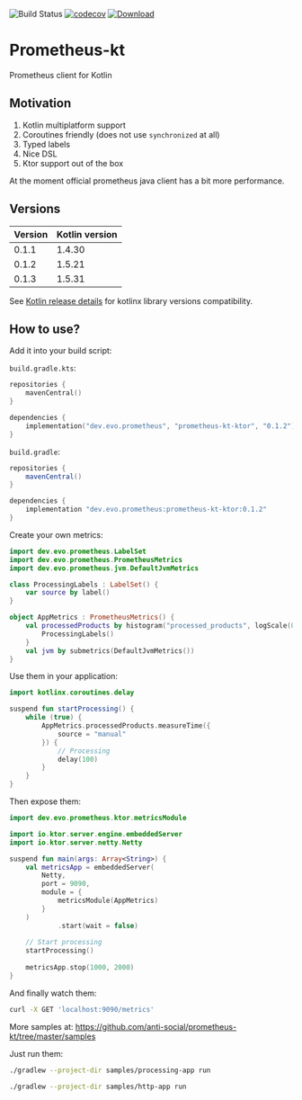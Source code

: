 ![Build Status](https://github.com/anti-social/prometheus-kt/workflows/Java%20CI/badge.svg)
[![codecov](https://codecov.io/gh/anti-social/prometheus-kt/branch/master/graph/badge.svg)](https://codecov.io/gh/anti-social/prometheus-kt)
[![Download](https://maven-badges.herokuapp.com/maven-central/dev.evo.prometheus/prometheus-kt/badge.svg)](https://maven-badges.herokuapp.com/maven-central/dev.evo.prometheus/prometheus-kt)

# Prometheus-kt
Prometheus client for Kotlin

## Motivation

1. Kotlin multiplatform support
2. Coroutines friendly (does not use `synchronized` at all)
3. Typed labels
4. Nice DSL
5. Ktor support out of the box

At the moment official prometheus java client has a bit more performance.

## Versions

| Version | Kotlin version |
|---------|----------------|
| 0.1.1   | 1.4.30         |
| 0.1.2   | 1.5.21         |
| 0.1.3   | 1.5.31         |

See [Kotlin release details](https://kotlinlang.org/docs/releases.html#release-details)
for kotlinx library versions compatibility.

## How to use?

Add it into your build script:

`build.gradle.kts`:

```kotlin
repositories {
    mavenCentral()
}

dependencies {
    implementation("dev.evo.prometheus", "prometheus-kt-ktor", "0.1.2")
}
```

`build.gradle`:

```groovy
repositories {
    mavenCentral()
}

dependencies {
    implementation "dev.evo.prometheus:prometheus-kt-ktor:0.1.2"
}
```

Create your own metrics:

```kotlin
import dev.evo.prometheus.LabelSet
import dev.evo.prometheus.PrometheusMetrics
import dev.evo.prometheus.jvm.DefaultJvmMetrics

class ProcessingLabels : LabelSet() {
    var source by label()
}

object AppMetrics : PrometheusMetrics() {
    val processedProducts by histogram("processed_products", logScale(0, 2)) {
        ProcessingLabels()
    }
    val jvm by submetrics(DefaultJvmMetrics())
}
```

Use them in your application:

```kotlin
import kotlinx.coroutines.delay

suspend fun startProcessing() {
    while (true) {
        AppMetrics.processedProducts.measureTime({
            source = "manual"
        }) {
            // Processing
            delay(100)
        }
    }
}
```

Then expose them:

```kotlin
import dev.evo.prometheus.ktor.metricsModule

import io.ktor.server.engine.embeddedServer
import io.ktor.server.netty.Netty

suspend fun main(args: Array<String>) {
    val metricsApp = embeddedServer(
        Netty,
        port = 9090,
        module = {
            metricsModule(AppMetrics)
        }
    )
            .start(wait = false)
    
    // Start processing
    startProcessing()
    
    metricsApp.stop(1000, 2000)
}
```

And finally watch them:

```bash
curl -X GET 'localhost:9090/metrics'
```

More samples at: https://github.com/anti-social/prometheus-kt/tree/master/samples

Just run them:

```bash
./gradlew --project-dir samples/processing-app run
```

```bash
./gradlew --project-dir samples/http-app run
```
